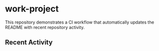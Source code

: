 # work-project

This repository demonstrates a CI workflow that automatically updates the README with recent repository activity.

## Recent Activity
<!--ACTIVITY-START-->

<!--ACTIVITY-END-->
